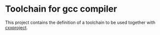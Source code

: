 # Toolchain for gcc compiler

This project contains the definition of a toolchain to be used together with [cxxproject](http://marcmo.github.com/cxxproject/index.html).
